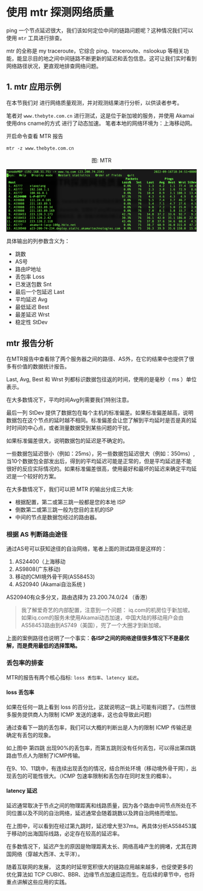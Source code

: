 # 使用 mtr 探测网络质量

ping 一个节点延迟很大，我们该如何定位中间的链路问题呢？这种情况我们可以使用 `mtr` 工具进行排查。

mtr 的全称是 my traceroute，它综合 ping、traceroute、nslookup 等相关功能，能显示目的地之间中间链路不断更新的延迟和丢包信息。这可让我们实时看到网络路径状况，更直观地排查网络问题。

## 1. mtr 应用示例

在本节我们对 进行网络质量观测，并对观测结果进行分析，以供读者参考。

笔者对 `www.thebyte.com.cn` 进行测试，这是位于新加坡的服务，并使用 Akamai 使用dns cname的方式 进行了动态加速。 笔者本地的网络环境为：上海移动网。

开启命令查看 MTR 报告

```
mtr -z www.thebyte.com.cn
```

<div  align="center">
	<p>图: MTR</p>
	<img src="../assets/mtr.png" width = "600"  align=center />
</div>

具体输出的列参数含义为：

- 跳数
- AS号
- 路由IP地址
- 丢包率 Loss
- 已发送包数 Snt
- 最后一个包延迟 Last
- 平均延迟 Avg
- 最低延迟 Best
- 最差延迟 Wrst
- 稳定性 StDev

## mtr 报告分析

在MTR报告中查看除了两个服务器之间的路径、AS外，在它的结果中也提供了很多有价值的数据统计报告。

Last, Avg, Best 和 Wrst 列都标识数据包往返的时间，使用的是毫秒（ ms ）单位表示。

在大多数情况下，平均时间Avg列需要我们特别注意。

最后一列 StDev 提供了数据包在每个主机的标准偏差。如果标准偏差越高，说明数据包在这个节点的延时越不相同。标准偏差会让您了解到平均延时是否是真的延时时间的中心点，或者测量数据受到某些问题的干扰。

如果标准偏差很大，说明数据包的延迟是不确定的。

一些数据包延迟很小（例如：25ms），另一些数据包延迟很大（例如：350ms）, 当10个数据包全部发出后，得到的平均延迟可能是正常的，但是平均延迟是不能很好的反应实际情况的。如果标准偏差很高，使用最好和最坏的延迟来确定平均延迟是一个较好的方案。

在大多数情况下，我们可以把 MTR 的输出分成三大块:

- 根据配置，第二或第三跳一般都是您的本地 ISP
- 倒数第二或第三跳一般为您目的主机的ISP
- 中间的节点是数据包经过的路由器。


### 根据 AS 判断路由途径

通过AS号可以获知途径的自治网络，笔者上面的测试路径是这样的：

1. AS24400（上海移动
2. AS9808(广东移动)
3. 移动的CMI境外骨干网(AS58453)
4. AS20940 (Akamai自治系统 )  

AS20940有众多分叉，路由选择为 23.200.74.0/24 （香港）

> 我了解爱奇艺的内部配置，注意到一个问题： iq.com的机房位于新加坡。如果iq.com的服务未使用Akamai动态加速，中国大陆的移动用户会由AS58453路由到AS749（美国），兜了一个大圈才到新加坡。

上面的案例路径也说明了一个事实：**各ISP之间的网络途径很多情况下不是最优解，而是费用最低的选择策略。**


### 丢包率的排查

MTR的报告有两个核心指标: `loss 丢包率`、`latency 延迟`。

#### loss 丢包率

如果在任何一跳上看到 loss 的百分比，这就说明这一跳上可能有问题了。(当然很多服务提供商人为限制 ICMP 发送的速率，这也会导致此问题)

通过查看下一跳的丢包率，我们可以大概的判断出是人为的限制 ICMP 传输还是确定有丢包的现象。

如上图中 第四跳 出现90%的丢包率，而第五跳则没有任何丢包，可以得出第四跳路由节点人为限制了ICMP传输。

在9、10、11跳中，有连续出现丢包的情况，结合所处环境（移动境外骨干网），出现丢包的可能性很大。（ICMP 包速率限制和丢包存在同时发生的概率）。

#### latency 延迟

延迟通常取决于节点之间的物理距离和线路质量，因为各个路由中间节点所处在不同位置以及不同的自治网络，延迟通常会随着跳数以及跨自治网络而增加。

在上图中，可以看到在经过第九跳时，延迟增大至37ms。再具体分析AS58453属于移动的出海国际线路，必定存在较高的延迟率。

在多数情况下，延迟产生的原因是物理距离太长、网络高峰产生的拥堵，尤其在跨国网络（穿越大西洋、太平洋）。


随着互联网的发展， 这类的时延带宽积很大的链路应用越来越多，也促使更多的优化算法如 TCP  CUBIC、BBR、边缘节点加速应运而生。在后续的章节中，也将重点讲解这些应用的实践。